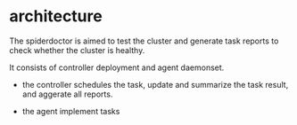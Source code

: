 # architecture

The spiderdoctor is aimed to test the cluster and generate task reports to check whether the cluster is healthy.

It consists of controller deployment and agent daemonset.

* the controller schedules the task, update and summarize the task result, and aggerate all reports.

* the agent implement tasks
